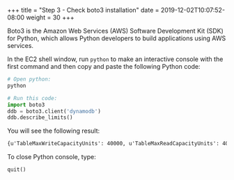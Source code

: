 +++
title = "Step 3 - Check boto3 installation"
date = 2019-12-02T10:07:52-08:00
weight = 30
+++


Boto3 is the Amazon Web Services (AWS) Software Development Kit (SDK) for Python, which allows Python developers to build applications using AWS services.

In the EC2 shell window, run ```python``` to make an interactive console with the first command and then copy and paste the following Python code:
```bash
# Open python:
python
 ```
```py
# Run this code:
import boto3
ddb = boto3.client('dynamodb')
ddb.describe_limits()
```


You will see the following result:
```txt
{u'TableMaxWriteCapacityUnits': 40000, u'TableMaxReadCapacityUnits': 40000, u'AccountMaxReadCapacityUnits': 80000, 'ResponseMetadata': {'RetryAttempts': 0, 'HTTPStatusCode': 200, 'RequestId': 'BFMGAS4P48I3DJTP5NU22QRDDJVV4KQNSO5AEMVJF66Q9ASUAAJG', 'HTTPHeaders': {'x-amzn-requestid': 'BFMGAS4P48I3DJTP5NU22QRDDJVV4KQNSO5AEMVJF66Q9ASUAAJG', 'content-length': '143', 'server': 'Server', 'connection': 'keep-alive', 'x-amz-crc32': '3062975651', 'date': 'Tue, 31 Dec 2020 00:00:00 GMT', 'content-type': 'application/x-amz-json-1.0'}}, u'AccountMaxWriteCapacityUnits': 80000}
```
To close Python console, type:
```py
quit()
```
